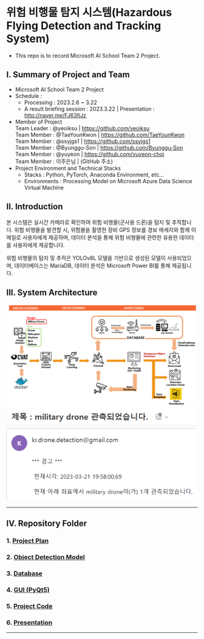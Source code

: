 # 위험 비행물 탐지 시스템(Hazardous Flying Detection and Tracking System)
- This repo is to record Microsoft AI School Team 2 Project.


## I. Summary of Project and Team
- Microsoft AI School Team 2 Project
- Schedule : 
    - Processing : 2023.2.6 ~ 3.22
    - A result briefing session : 2023.3.22 | Presentation : http://naver.me/FJ63fjJz
- Member of Project   
    Team Leader : @yeoiksu | https://github.com/yeoiksu  
    Team Member : @TaeYounKwon | https://github.com/TaeYounKwon  
    Team Member : @ssyjgs1 | https://github.com/ssyjgs1  
    Team Member : @Byunggu-Son | https://github.com/Byunggu-Son  
    Team Member : @yuyeon | https://github.com/yuyeon-choi  
    Team Member : 이주은님 | (GitHub 주소)
- Project Environment and Technical Stacks
    - Stacks : Python, PyTorch, Anaconda Environment, etc...
    - Environments : Processing Model on Microsoft Azure Data Science Virtual Machine

## II. Introduction  
본 시스템은 실시간 카메라로 확인하여 위험 비행물(군사용 드론)을 탐지 및 추적합니다. 위험 비행물을 발견할 시, 위험물을 촬영한 장비 GPS 정보를 경보 메세지와 함께 이메일로 사용자에게 제공하며, 데이터 분석을 통해 위험 비행물에 관련한 유용한 데이터를 사용자에게 제공합니다.  

위험 비행물의 탐지 및 추적은 YOLOv8L 모델을 기반으로 생성된 모델이 사용되었으며, 데이터베이스는 MariaDB, 데이터 분석은 Microsoft Power BI를 통해 제공됩니다.

## III. System Architecture
![system architecture](images/system%20architecture.png)
![alarm for user](images/alarm%20for%20user.png)


<!-- [Azure. ADO.NET & CRUD](https://github.com/yeoiksu/Microsoft-AI-School/tree/main/2022.11/11.10_d27_azure) -->
<hr>

## IV. Repository Folder
### 1. [Project Plan](#i-project-plan)
### 2. [Object Detection Model](#ii-object-detection-model)
### 3. [Database](#iii-database)
### 4. [GUI (PyQt5)](#iv-gui-pyqt5)
### 5. [Project Code](#v-project-code)
### 6. [Presentation](#vi-presentation)

<hr>